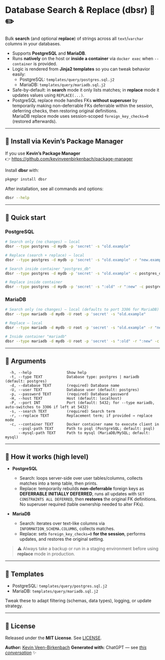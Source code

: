 # Database Search & Replace (dbsr) 🔎✏️

Bulk **search** (and optional **replace**) of strings across all `text`/`varchar` columns in your databases.

- Supports **PostgreSQL** and **MariaDB**.
- Runs **natively** on the host or **inside a container** via `docker exec` when `--container` is provided.
- Logic is rendered from **Jinja2 templates** so you can tweak behavior easily:
  - PostgreSQL: `templates/query/postgres.sql.j2`
  - MariaDB: `templates/query/mariadb.sql.j2`
- Safe-by-default: in **search** mode it only lists matches; in **replace** mode it updates values using `REPLACE(...)`.
- PostgreSQL replace mode handles FKs **without superuser** by temporarily making non-deferrable FKs deferrable within the session, deferring checks, then restoring original definitions.  
  MariaDB replace mode uses session-scoped `foreign_key_checks=0` (restored afterwards).

---

## 🚀 Install via Kevin’s Package Manager

If you use **Kevin’s Package Manager**  
👉 <https://github.com/kevinveenbirkenbach/package-manager>

Install **dbsr** with:

```bash
pkgmgr install dbsr
````

After installation, see all commands and options:

```bash
dbsr --help
```

---

## 🧪 Quick start

### PostgreSQL

```bash
# Search only (no changes) – local
dbsr --type postgres -d mydb -p 'secret' -s "old.example"

# Replace (search + replace) – local
dbsr --type postgres -d mydb -p 'secret' -s "old.example" -r "new.example"

# Search inside container "postgres_db"
dbsr --type postgres -d mydb -p 'secret' -s "old.example" -c postgres_db

# Replace inside container
dbsr --type postgres -d mydb -p 'secret' -s ":old" -r ":new" -c postgres_db
```

### MariaDB

```bash
# Search only (no changes) – local (defaults to port 3306 for MariaDB)
dbsr --type mariadb -d mydb -U root -p 'secret' -s "old.example"

# Replace – local
dbsr --type mariadb -d mydb -U root -p 'secret' -s "old.example" -r "new.example"

# Inside container "mariadb"
dbsr --type mariadb -d mydb -U root -p 'secret' -s ":old" -r ":new" -c mariadb
```

---

## 🧰 Arguments

```
  -h, --help                Show help
  -t, --type TEXT           Database type: postgres | mariadb (default: postgres)
  -d, --database TEXT       (required) Database name
  -U, --user TEXT           Database user (default: postgres)
  -p, --password TEXT       (required) Database password
  -H, --host TEXT           Host (default: localhost)
  -P, --port INT            Port (default: 5432; for --type mariadb, auto-switches to 3306 if left at 5432)
  -s, --search TEXT         (required) Search term
  -r, --replace TEXT        Replacement term; if provided → replace mode
  -c, --container TEXT      Docker container name to execute client in
      --psql-path TEXT      Path to psql (PostgreSQL; default: psql)
      --mysql-path TEXT     Path to mysql (MariaDB/MySQL; default: mysql)
```

---

## 🧠 How it works (high level)

* **PostgreSQL**

  * Search: loops server-side over user tables/columns, collects matches into a temp table, then prints.
  * Replace: temporarily rebuilds **non-deferrable** foreign keys as **DEFERRABLE INITIALLY DEFERRED**, runs all updates with `SET CONSTRAINTS ALL DEFERRED`, then **restores** the original FK definitions. No superuser required (table ownership needed to alter FKs).

* **MariaDB**

  * Search: iterates over text-like columns via `INFORMATION_SCHEMA.COLUMNS`, collects matches.
  * Replace: sets `foreign_key_checks=0` **for the session**, performs updates, and restores the original setting.

> ⚠️ Always take a backup or run in a staging environment before using **replace** mode in production.

---

## 🧩 Templates

* PostgreSQL: `templates/query/postgres.sql.j2`
* MariaDB: `templates/query/mariadb.sql.j2`

Tweak these to adapt filtering (schemas, data types), logging, or update strategy.

---

## 📄 License

Released under the **MIT License**. See [LICENSE](./LICENSE).

**Author:** [Kevin Veen-Birkenbach](https://www.veen.world)
**Generated with:** ChatGPT — see *[this conversation](https://chatgpt.com/share/689dba44-2e18-800f-bcd2-158002faf8da)* ✨